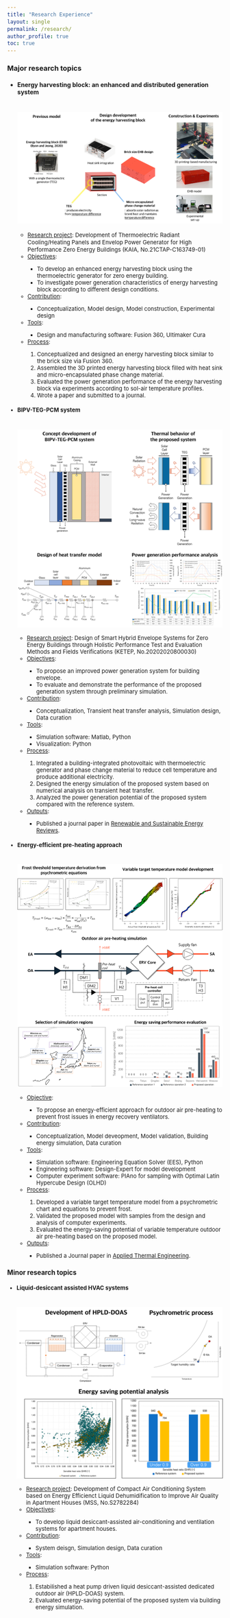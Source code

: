 ```yaml
---
title: "Research Experience"
layout: single
permalink: /research/
author_profile: true
toc: true
---
```


<!--

## Timeline

<img
src="..\assets\timeline.png"
style="float: center; margin-top: 20px;margin-bottom: 20px;" >-->

### Major research topics

- #### Energy harvesting block: an enhanced and distributed generation system

  <img
  src="..\assets\images\EHB\01.png"
  style="float: center; margin-top: 20px; margin-bottom: 0px;" >

  - <font size=2><u>Research project</u>: Development of Thermoelectric Radiant Cooling/Heating Panels and Envelop Power Generator for High Performance Zero Energy Buildings (KAIA, No.21CTAP-C163749-01)
  - <font size=2><u>Objectives</u>: 
    - <font size=2>To develop an enhanced energy harvesting block using the thermoelectric generator for zero energy building.
    - <font size=2>To investigate power generation characteristics of energy harvesting block according to different design conditions. 
  - <font size=2><u>Contribution</u>: 
    - <font size=2>Conceptualization, Model design, Model construction, Experimental design 
  - <font size=2><u>Tools</u>: 
    - <font size=2> Design and manufacturing software: Fusion 360, Ultimaker Cura 
  - <font size=2><u>Process</u>: 
    1. <font size=2>Conceptualized and designed an energy harvesting block similar to the brick size via Fusion 360.
    2. <font size=2>Assembled the 3D printed energy harvesting block filled with heat sink and micro-encapsulated phase change material.
    3. <font size=2>Evaluated the power generation performance of the energy harvesting block via experiments according to sol-air temperature profiles. 
    3. <font size=2>Wrote a paper and submitted to a journal.

- #### BIPV-TEG-PCM system

  <img
  src="..\assets\images\BIPVTEGPCM\01.png"
  style="float: center; margin-top: 20px; margin-bottom: 0px;" >

  - <font size=2><u>Research project</u>: Design  of  Smart  Hybrid  Envelope  Systems  for  Zero  Energy  Buildings  through  Holistic  Performance Test and Evaluation Methods and Fields Verifications (KETEP, No.20202020800030)
  - <font size=2><u>Objectives</u>:  
    - <font size=2>To propose an improved power generation system for building envelope.
    - <font size=2>To evaluate and demonstrate the performance of the proposed generation system through preliminary simulation. 
  - <font size=2><u>Contribution</u>: 
    - <font size=2>Conceptualization, Transient heat transfer analysis, Simulation design, Data curation 
  - <font size=2><u>Tools</u>: 
    - <font size=2> Simulation software: Matlab, Python
    - <font size=2> Visualization: Python 
  - <font size=2><u>Process</u>: 
    1. <font size=2>Integrated a building-integrated photovoltaic with thermoelectric generator and phase change material to reduce cell temperature and produce additional electricity.
    2. <font size=2>Designed the energy simulation of the proposed system based on numerical analysis on transient heat transfer.
    3. <font size=2>Analyzed the power generation potential of the proposed system compared with the reference system.
  - <font size=2><u>Outputs</u>: 
    - <font size=2>Published a journal paper in <a href="https://doi.org/10.1016/j.rser.2021.111085">Renewable and Sustainable Energy Reviews</a>.

- #### Energy-efficient pre-heating approach

  <img
  src="..\assets\images\Preaheat\01.png"
  style="float: center; margin-top: 20px; margin-bottom: 0px;" >
  
  - <font size=2><u>Objective</u>: 
    - <font size=2>To propose an energy-efficient approach for outdoor air pre-heating to prevent frost issues in energy recovery ventilators.
  - <font size=2><u>Contribution</u>: 
    - <font size=2>Conceptualization, Model deveopment, Model validation, Building energy simulation, Data curation 
  - <font size=2><u>Tools</u>: 
    - <font size=2>Simulation software: Engineering Equation Solver (EES), Python
    - <font size=2>Engineering software: Design-Expert for model development
    - <font size=2>Computer experiment software: PIAno for sampling with Optimal Latin Hypercube Design (OLHD) 
  - <font size=2><u>Process</u>:
    1. <font size=2>Developed a variable target temperature model from a psychrometric chart and equations to prevent frost.
    2. <font size=2>Validated the proposed model with samples from the design and analysis of computer experiments.
    3. <font size=2>Evaluated the energy-saving potential of variable temperature outdoor air pre-heating based on the proposed model. 
  - <font size=2><u>Outputs</u>:
    - <font size=2>Published a Journal paper in <a href="https://doi.org/10.1016/j.applthermaleng.2020.116450">Applied Thermal Engineering</a>.



### Minor research topics

- #### Liquid-desiccant assisted HVAC systems

  <img
  src="..\assets\images\HPLD\01.png"
  style="float: center; margin-top: 20px; margin-bottom: 0px;" >

  - <font size=2><u>Research project</u>: Development of Compact Air Conditioning System based on Energy Efficienct Liquid Dehumidification to Improve Air Quality in Apartment Houses (MSS, No.S2782284)
  - <font size=2><u>Objectives</u>: 
    - <font size=2>To develop liquid desiccant-assisted air-conditioning and ventilation systems for apartment houses.
  - <font size=2><u>Contribution</u>: 
    - <font size=2>System deisgn, Simulation design, Data curation
  - <font size=2><u>Tools</u>: 
    - <font size=2> Simulation software: Python
  - <font size=2><u>Process</u>: 
    1. <font size=2>Estabilished a heat pump driven liquid desiccant-assisted dedicated outdoor air (HPLD-DOAS) system.  
    2. <font size=2>Evaluated energy-saving potential of the proposed system via building energy simulation.
